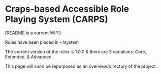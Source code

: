 # Craps-based Accessible Role Playing System (CARPS)

[README is a current WIP.]


Rules have been placed in ~/system


The current version of the rules is 1.0.0 & there are 3 variations: Core, Extended, & Advanced.


This page will soon be repurposed as an overview/directory of the project.
